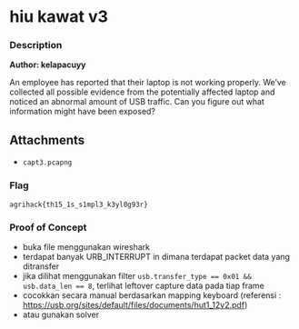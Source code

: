 # hiu kawat v3

### Description

**Author: kelapacuyy**

An employee has reported that their laptop is not working properly. We’ve collected all possible evidence from the potentially affected laptop and noticed an abnormal amount of USB traffic. Can you figure out what information might have been exposed?

## Attachments
- `capt3.pcapng`

### Flag

`agrihack{th15_1s_s1mpl3_k3yl0g93r}`

### Proof of Concept
- buka file menggunakan wireshark
- terdapat banyak URB_INTERRUPT in dimana terdapat packet data yang ditransfer
- jika dilihat menggunakan filter `usb.transfer_type == 0x01 && usb.data_len == 8`, terlihat leftover capture data pada tiap frame
- cocokkan secara manual berdasarkan mapping keyboard (referensi : https://usb.org/sites/default/files/documents/hut1_12v2.pdf)
- atau gunakan solver
